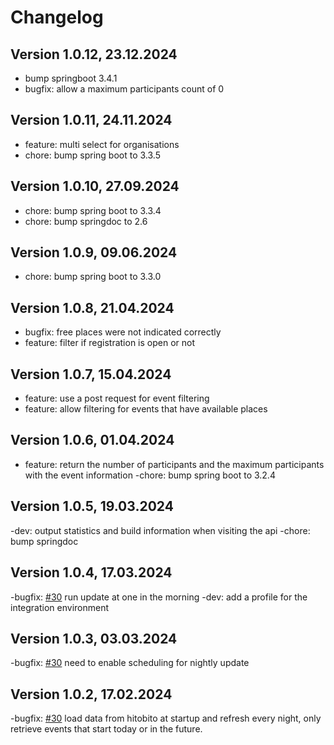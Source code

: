 # Changelog

## Version 1.0.12, 23.12.2024

- bump springboot 3.4.1
- bugfix: allow a maximum participants count of 0

## Version 1.0.11, 24.11.2024

- feature: multi select for organisations
- chore: bump spring boot to 3.3.5

## Version 1.0.10, 27.09.2024

- chore: bump spring boot to 3.3.4
- chore: bump springdoc to 2.6

## Version 1.0.9, 09.06.2024

- chore: bump spring boot to 3.3.0

## Version 1.0.8, 21.04.2024

- bugfix: free places were not indicated correctly
- feature: filter if registration is open or not

## Version 1.0.7, 15.04.2024

- feature: use a post request for event filtering
- feature: allow filtering for events that have available places

## Version 1.0.6, 01.04.2024

- feature: return the number of participants and the maximum participants with the event information
-chore: bump spring boot to 3.2.4

## Version 1.0.5, 19.03.2024

-dev: output statistics and build information when visiting the api
-chore: bump springdoc

## Version 1.0.4, 17.03.2024

-bugfix: [#30](https://github.com/cevi/event-overview-cevidb/issues/30) run update at one in the morning
-dev: add a profile for the integration environment

## Version 1.0.3, 03.03.2024

-bugfix: [#30](https://github.com/cevi/event-overview-cevidb/issues/30) need to enable scheduling for nightly update

## Version 1.0.2, 17.02.2024

-bugfix: [#30](https://github.com/cevi/event-overview-cevidb/issues/30) load data from hitobito at startup and refresh every night, only retrieve events that start today or in the future.